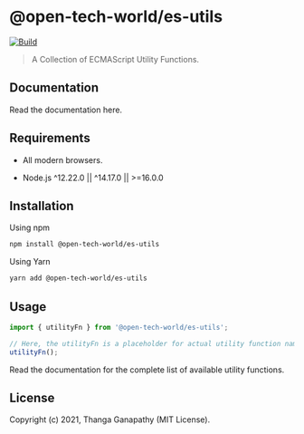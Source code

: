 # @open-tech-world/es-utils

[![Build](https://github.com/open-tech-world/es-utils/actions/workflows/build.yml/badge.svg)](https://github.com/open-tech-world/es-utils/actions/workflows/build.yml)

> A Collection of ECMAScript Utility Functions.

## Documentation

Read the documentation here.

## Requirements

 - All modern browsers.

 - Node.js ^12.22.0 || ^14.17.0 || >=16.0.0


## Installation

Using npm
```sh
npm install @open-tech-world/es-utils
```
Using Yarn
```sh
yarn add @open-tech-world/es-utils
```

## Usage

```ts
import { utilityFn } from '@open-tech-world/es-utils';

// Here, the utilityFn is a placeholder for actual utility function name.
utilityFn(); 
```

Read the documentation for the complete list of available utility functions.

## License

Copyright (c) 2021, Thanga Ganapathy (MIT License).
